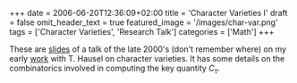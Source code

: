 +++
date = 2006-06-20T12:36:09+02:00
title = 'Character Varieties I'
draft = false
omit_header_text = true
featured_image = '/images/char-var.png'
tags = ['Character Varieties', 'Research Talk']
categories = ['Math']
+++


These are [slides](/pdf/research-talks/talk-char-var-transp.pdf) of a
talk of the late 2000's (don't remember where) on my early
[work](hhtps://arxiv/pdf/0612668) with T. Hausel on character
varieties. It has some details on the combinatorics involved in
computing the key quantity $C_\tau$.


